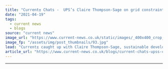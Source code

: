 ```yaml
---
title: "Current± Chats -  UPS’s Claire Thompson-Sage on grid constraints and fleet transition"
date: "2021-04-19"
tags: 
  - current news
  - blogs
source: "current news"
image_url: "https://www.current-news.co.uk/static/images/_400x400_crop_center-center/Arrival-Photo-Credit-UPS.jpg"
image_fp: "/assets/img/post_thumbnails/93.jpg"
lead: "Current± caught up with Claire Thompson-Sage, sustainable development co-ordinator at UPS to discuss the EFLES project, the need for flexibility and what’s next in their vehicle decarbonisation journey."
article_url: "https://www.current-news.co.uk/blogs/current-chats-upss-claire-thompson-sage-of-grid-constraints-and-fleet-transition?utm_source=rss-feeds&utm_medium=rss&utm_campaign=rss"
---
```


---
